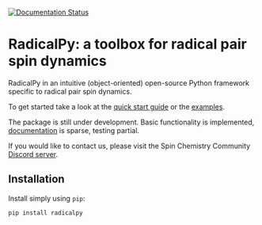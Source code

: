 [![Documentation Status](https://readthedocs.org/projects/radicalpy/badge/?version=latest)](https://radicalpy.readthedocs.io/en/latest/?badge=latest)

# RadicalPy: a toolbox for radical pair spin dynamics

RadicalPy in an intuitive (object-oriented) open-source Python
framework specific to radical pair spin dynamics.

To get started take a look at the [quick start
guide](https://github.com/Spin-Chemistry-Labs/radicalpy/tree/main/docs/quick-start/guide.org)
or the
[examples](https://github.com/Spin-Chemistry-Labs/radicalpy/tree/main/examples).

The package is still under development.  Basic functionality is
implemented, [documentation](https://radicalpy.readthedocs.io/) is
sparse, testing partial.

If you would like to contact us, please visit the Spin Chemistry Community [Discord server](https://discord.io/spin-chemistry-community/).

## Installation

Install simply using `pip`:

```
pip install radicalpy
```
